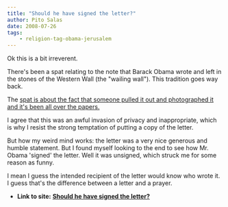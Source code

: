 ```yaml
---
title: "Should he have signed the letter?"
author: Pito Salas
date: 2008-07-26
tags:
    - religion-tag-obama-jerusalem
---
```




Ok this is a bit irreverent.

There's been a spat relating to the note that Barack Obama wrote and left in
the stones of the Western Wall (the "wailing wall"). This tradition goes way
back.

The [spat is about the fact that someone pulled it out and photographed it and
it's been all over the
papers.](<http://www.boston.com/news/world/middleeast/articles/2008/07/25/israeli_newspaper_publishes_obamas_private_prayer/>)

I agree that this was an awful invasion of privacy and inappropriate, which is
why I resist the strong temptation of putting a copy of the letter.

But how my weird mind works: the letter was a very nice generous and humble
statement. But I found myself looking to the end to see how Mr. Obama 'signed'
the letter. Well it was unsigned, which struck me for some reason as funny.  
  
I mean I guess the intended recipient of the letter would know who wrote it. I
guess that's the difference between a letter and a prayer.


* **Link to site:** **[Should he have signed the letter?](None)**
